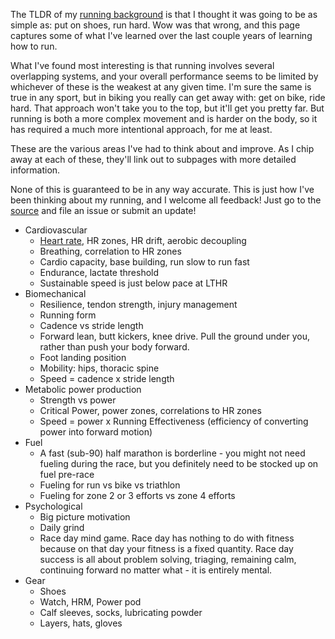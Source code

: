The TLDR of my [running background](https://saeedn.github.io/running/background) is that I thought it was going to be as simple as: put on shoes, run hard. Wow was that wrong, and this page captures some of what I've learned over the last couple years of learning how to run.

What I've found most interesting is that running involves several overlapping systems, and your overall performance seems to be limited by whichever of these is the weakest at any given time. I'm sure the same is true in any sport, but in biking you really can get away with: get on bike, ride hard. That approach won't take you to the top, but it'll get you pretty far. But running is both a more complex movement and is harder on the body, so it has required a much more intentional approach, for me at least.

These are the various areas I've had to think about and improve. As I chip away at each of these, they'll link out to subpages with more detailed information.

None of this is guaranteed to be in any way accurate. This is just how I've been thinking about my running, and I welcome all feedback! Just go to the [source](https://github.com/saeedn/running) and file an issue or submit an update!

* Cardiovascular
  * [Heart rate](https://saeedn.github.io/running/cardio/heartrate), HR zones, HR drift, aerobic decoupling
  * Breathing, correlation to HR zones
  * Cardio capacity, base building, run slow to run fast
  * Endurance, lactate threshold
  * Sustainable speed is just below pace at LTHR
* Biomechanical
  * Resilience, tendon strength, injury management
  * Running form
  * Cadence vs stride length
  * Forward lean, butt kickers, knee drive. Pull the ground under you, rather than push your body forward.
  * Foot landing position
  * Mobility: hips, thoracic spine
  * Speed = cadence x stride length
* Metabolic power production
  * Strength vs power
  * Critical Power, power zones, correlations to HR zones
  * Speed = power x Running Effectiveness (efficiency of converting power into forward motion)
* Fuel
  * A fast (sub-90) half marathon is borderline - you might not need fueling during the race, but you definitely need to be stocked up on fuel pre-race
  * Fueling for run vs bike vs triathlon
  * Fueling for zone 2 or 3 efforts vs zone 4 efforts
* Psychological
  * Big picture motivation
  * Daily grind
  * Race day mind game. Race day has nothing to do with fitness because on that day your fitness is a fixed quantity. Race day success is all about problem solving, triaging, remaining calm, continuing forward no matter what - it is entirely mental.
* Gear
  * Shoes
  * Watch, HRM, Power pod
  * Calf sleeves, socks, lubricating powder
  * Layers, hats, gloves
